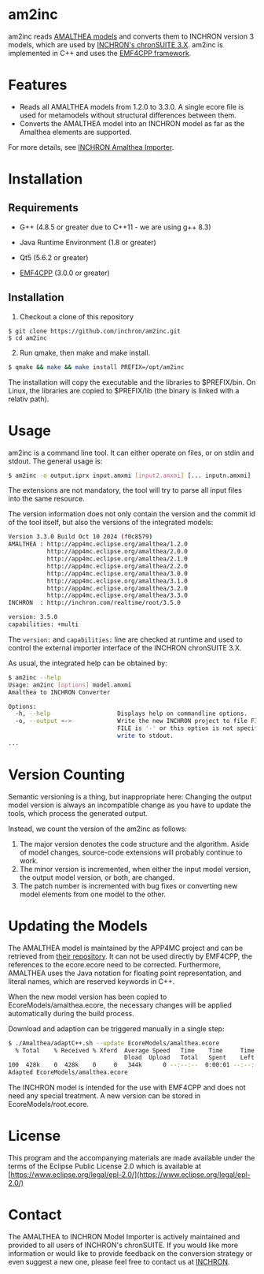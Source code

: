 # am2inc #

am2inc reads [AMALTHEA models](https://eclipse.dev/app4mc/) and converts
them to INCHRON version 3 models, which are used by [INCHRON's chronSUITE
3.X](https://www.inchron.com/chronsuite/). am2inc is implemented in C++ and
uses the [EMF4CPP framework](https://github.com/inchron/emf4cpp).

# Features #

* Reads all AMALTHEA models from 1.2.0 to 3.3.0. A single ecore file is used for
  metamodels without structural differences between them.
* Converts the AMALTHEA model into an INCHRON model as far as the Amalthea elements
  are supported.

For more details, see [INCHRON Amalthea Importer](https://www.inchron.com/amalthea/).

# Installation #

## Requirements ##

* G++ (4.8.5 or greater due to C++11 - we are using g++ 8.3)

* Java Runtime Environment (1.8 or greater)

* Qt5 (5.6.2 or greater)

* [EMF4CPP](https://github.com/inchron/emf4cpp) (3.0.0 or greater)

## Installation ##

1. Checkout a clone of this repository

```
$ git clone https://github.com/inchron/am2inc.git
$ cd am2inc
```

2. Run qmake, then make and make install.

``` sh
$ qmake && make && make install PREFIX=/opt/am2inc
```

The installation will copy the executable and the libraries to $PREFIX/bin. On
Linux, the libraries are copied to $PREFIX/lib (the binary is linked with a
relativ path).

# Usage #

am2inc is a command line tool. It can either operate on files, or on stdin and
stdout. The general usage is:

``` sh
$ am2inc -o output.iprx input.amxmi [input2.amxmi] [... inputn.amxmi]
```

The extensions are not mandatory, the tool will try to parse all input files into the
same resource.

The version information does not only contain the version and the commit id of
the tool itself, but also the versions of the integrated models:

``` sh
Version 3.3.0 Build Oct 10 2024 (f0c8579)
AMALTHEA : http://app4mc.eclipse.org/amalthea/1.2.0
           http://app4mc.eclipse.org/amalthea/2.0.0
           http://app4mc.eclipse.org/amalthea/2.1.0
           http://app4mc.eclipse.org/amalthea/2.2.0
           http://app4mc.eclipse.org/amalthea/3.0.0
           http://app4mc.eclipse.org/amalthea/3.1.0
           http://app4mc.eclipse.org/amalthea/3.2.0
           http://app4mc.eclipse.org/amalthea/3.3.0
INCHRON  : http://inchron.com/realtime/root/3.5.0

version: 3.5.0
capabilities: +multi
```

The ```version:``` and ```capabilities:``` line are checked at runtime and used to
control the external importer interface of the INCHRON chronSUITE 3.X.

As usual, the integrated help can be obtained by:

``` sh
$ am2inc --help
Usage: am2inc [options] model.amxmi
Amalthea to INCHRON Converter

Options:
  -h, --help                   Displays help on commandline options.
  -o, --output <->             Write the new INCHRON project to file FILE. If
                               FILE is '-' or this option is not specified,
                               write to stdout.
...
```

# Version Counting

Semantic versioning is a thing, but inappropriate here: Changing the output
model version is always an incompatible change as you have to update the
tools, which process the generated output.

Instead, we count the version of the am2inc as follows:

1. The major version denotes the code structure and the algorithm. Aside of
   model changes, source-code extensions will probably continue to work.
2. The minor version is incremented, when either the input model version, the
   output model version, or both, are changed.
3. The patch number is incremented with bug fixes or converting new model
   elements from one model to the other.

# Updating the Models #

The AMALTHEA model is maintained by the APP4MC project and can be retrieved
from [their
repository](https://gitlab.eclipse.org/eclipse/app4mc/org.eclipse.app4mc/-/tree/master/plugins/org.eclipse.app4mc.amalthea.model/model-gen/ecore/).
It
can not be used directly by EMF4CPP, the references to the ecore.ecore need to
be corrected. Furthermore, AMALTHEA uses the Java notation for floating point
representation, and literal names, which are reserved keywords in C++.

When the new model version has been copied to EcoreModels/amalthea.ecore, the
necessary changes will be applied automatically during the build process.

Download and adaption can be triggered manually in a single step:

``` sh
$ ./Amalthea/adaptC++.sh --update EcoreModels/amalthea.ecore
  % Total    % Received % Xferd  Average Speed   Time    Time     Time  Current
                                 Dload  Upload   Total   Spent    Left  Speed
100  428k    0  428k    0     0   344k      0 --:--:--  0:00:01 --:--:--  344k
Adapted EcoreModels/amalthea.ecore
```

The INCHRON model is intended for the use with EMF4CPP and does not need any
special treatment. A new version can be stored in EcoreModels/root.ecore.

# License #

This program and the accompanying materials are made available under the terms
of the Eclipse Public License 2.0 which is available at
[https://www.eclipse.org/legal/epl-2.0/](https://www.eclipse.org/legal/epl-2.0/)

# Contact #

The AMALTHEA to INCHRON Model Importer is actively maintained and provided to
all users of INCHRON's chronSUITE. If you would like more information or
would like to provide feedback on the conversion strategy or even suggest a
new one, please feel free to contact us at
[INCHRON](mailto:support@inchron.com?subject=[am2inc]%20Your%20subject).
